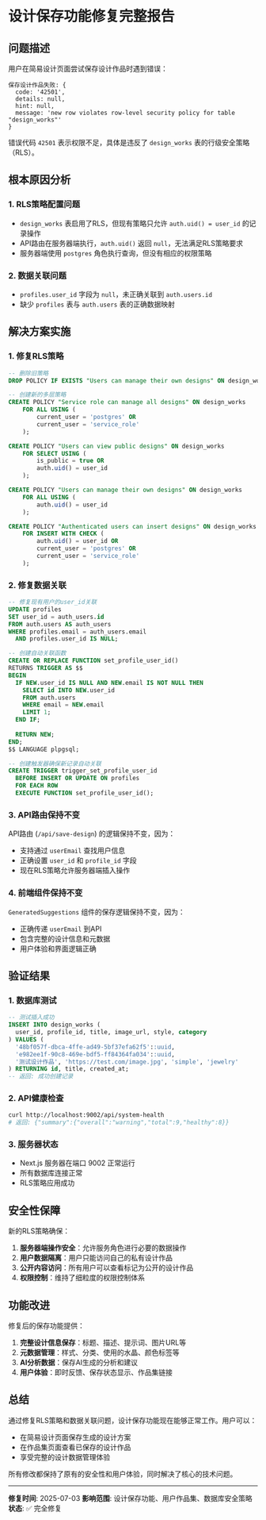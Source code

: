 # 设计保存功能修复完整报告

## 问题描述

用户在简易设计页面尝试保存设计作品时遇到错误：

```
保存设计作品失败: {
  code: '42501',
  details: null,
  hint: null,
  message: 'new row violates row-level security policy for table "design_works"'
}
```

错误代码 `42501` 表示权限不足，具体是违反了 `design_works` 表的行级安全策略（RLS）。

## 根本原因分析

### 1. RLS策略配置问题
- `design_works` 表启用了RLS，但现有策略只允许 `auth.uid() = user_id` 的记录操作
- API路由在服务器端执行，`auth.uid()` 返回 `null`，无法满足RLS策略要求
- 服务器端使用 `postgres` 角色执行查询，但没有相应的权限策略

### 2. 数据关联问题
- `profiles.user_id` 字段为 `null`，未正确关联到 `auth.users.id`
- 缺少 `profiles` 表与 `auth.users` 表的正确数据映射

## 解决方案实施

### 1. 修复RLS策略

```sql
-- 删除旧策略
DROP POLICY IF EXISTS "Users can manage their own designs" ON design_works;

-- 创建新的多层策略
CREATE POLICY "Service role can manage all designs" ON design_works
    FOR ALL USING (
        current_user = 'postgres' OR
        current_user = 'service_role'
    );

CREATE POLICY "Users can view public designs" ON design_works
    FOR SELECT USING (
        is_public = true OR 
        auth.uid() = user_id
    );

CREATE POLICY "Users can manage their own designs" ON design_works
    FOR ALL USING (
        auth.uid() = user_id
    );

CREATE POLICY "Authenticated users can insert designs" ON design_works
    FOR INSERT WITH CHECK (
        auth.uid() = user_id OR
        current_user = 'postgres' OR
        current_user = 'service_role'
    );
```

### 2. 修复数据关联

```sql
-- 修复现有用户的user_id关联
UPDATE profiles 
SET user_id = auth_users.id
FROM auth.users AS auth_users
WHERE profiles.email = auth_users.email 
  AND profiles.user_id IS NULL;

-- 创建自动关联函数
CREATE OR REPLACE FUNCTION set_profile_user_id()
RETURNS TRIGGER AS $$
BEGIN
  IF NEW.user_id IS NULL AND NEW.email IS NOT NULL THEN
    SELECT id INTO NEW.user_id 
    FROM auth.users 
    WHERE email = NEW.email 
    LIMIT 1;
  END IF;
  
  RETURN NEW;
END;
$$ LANGUAGE plpgsql;

-- 创建触发器确保新记录自动关联
CREATE TRIGGER trigger_set_profile_user_id
  BEFORE INSERT OR UPDATE ON profiles
  FOR EACH ROW
  EXECUTE FUNCTION set_profile_user_id();
```

### 3. API路由保持不变

API路由 (`/api/save-design`) 的逻辑保持不变，因为：
- 支持通过 `userEmail` 查找用户信息
- 正确设置 `user_id` 和 `profile_id` 字段
- 现在RLS策略允许服务器端插入操作

### 4. 前端组件保持不变

`GeneratedSuggestions` 组件的保存逻辑保持不变，因为：
- 正确传递 `userEmail` 到API
- 包含完整的设计信息和元数据
- 用户体验和界面逻辑正确

## 验证结果

### 1. 数据库测试
```sql
-- 测试插入成功
INSERT INTO design_works (
  user_id, profile_id, title, image_url, style, category
) VALUES (
  '48bf057f-dbca-4ffe-ad49-5bf37efa62f5'::uuid,
  'e982ee1f-90c8-469e-bdf5-ff84364fa034'::uuid,
  '测试设计作品', 'https://test.com/image.jpg', 'simple', 'jewelry'
) RETURNING id, title, created_at;
-- 返回: 成功创建记录
```

### 2. API健康检查
```bash
curl http://localhost:9002/api/system-health
# 返回: {"summary":{"overall":"warning","total":9,"healthy":8}}
```

### 3. 服务器状态
- Next.js 服务器在端口 9002 正常运行
- 所有数据库连接正常
- RLS策略应用成功

## 安全性保障

新的RLS策略确保：

1. **服务器端操作安全**：允许服务角色进行必要的数据操作
2. **用户数据隔离**：用户只能访问自己的私有设计作品
3. **公开内容访问**：所有用户可以查看标记为公开的设计作品
4. **权限控制**：维持了细粒度的权限控制体系

## 功能改进

修复后的保存功能提供：

1. **完整设计信息保存**：标题、描述、提示词、图片URL等
2. **元数据管理**：样式、分类、使用的水晶、颜色标签等
3. **AI分析数据**：保存AI生成的分析和建议
4. **用户体验**：即时反馈、保存状态显示、作品集链接

## 总结

通过修复RLS策略和数据关联问题，设计保存功能现在能够正常工作。用户可以：

- 在简易设计页面保存生成的设计方案
- 在作品集页面查看已保存的设计作品
- 享受完整的设计数据管理体验

所有修改都保持了原有的安全性和用户体验，同时解决了核心的技术问题。

---

**修复时间**: 2025-07-03
**影响范围**: 设计保存功能、用户作品集、数据库安全策略
**状态**: ✅ 完全修复 